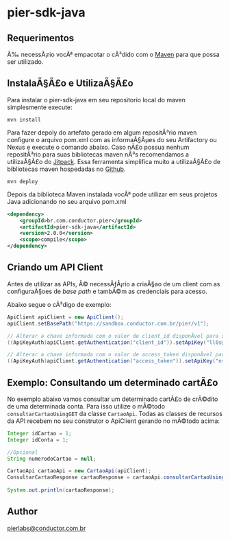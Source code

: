 # pier-sdk-java

## Requerimentos

Ã‰ necessÃ¡rio vocÃª empacotar o cÃ³dido com o [Maven](https://maven.apache.org/) para que possa ser utilizado. 

## InstalaÃ§Ã£o e UtilizaÃ§Ã£o

Para instalar o pier-sdk-java em seu repositorio local do maven simplesmente execute:

```shell
mvn install
```

Para fazer depoly do artefato gerado em algum repositÃ³rio maven configure o arquivo pom.xml com as informaÃ§Ãµes do seu Artifactory ou Nexus e execute o comando abaixo. Caso nÃ£o possua nenhum repositÃ³rio para suas bibliotecas maven nÃ³s recomendamos a utilizaÃ§Ã£o do [Jitpack](https://jitpack.io/). Essa ferramenta simplifica muito a utilizaÃ§Ã£o de bibliotecas maven hospedadas no [Github](https://github.com).

```shell
mvn deploy
```

Depois da biblioteca Maven instalada vocÃª pode utilizar em seus projetos Java adicionando no seu arquivo pom.xml

```xml
<dependency>
    <groupId>br.com.conductor.pier</groupId>
    <artifactId>pier-sdk-java</artifactId>
    <version>2.0.0</version>
    <scope>compile</scope>
</dependency>

```

## Criando um API Client

Antes de utilizar as APIs, Ã© necessÃƒÂ¡rio a criaÃ§ao de um client com as configuraÃ§oes de _base path_ e tambÃ©m as credenciais para acesso.

Abaixo segue o cÃ³digo de exemplo:

```java
ApiClient apiClient = new ApiClient();
apiClient.setBasePath("https://sandbox.conductor.com.br/pier/v1");

// Alterar a chave informada com o valor de client_id disponÃ­vel para sua APP
((ApiKeyAuth)apiClient.getAuthentication("client_id")).setApiKey("ll0s@$AS$Ssasds");

// Alterar a chave informada com o valor de access_token disponÃ­vel para sua APP
((ApiKeyAuth)apiClient.getAuthentication("access_token")).setApiKey("nsswllKgtXTMv0G");
```

## Exemplo: Consultando um determinado cartÃ£o

No exemplo abaixo vamos consultar um determinado cartÃ£o de crÃ©dito de uma determinada conta. Para isso utilize o mÃ©todo `consultarCartaoUsingGET` da classe `CartaoApi`.
Todas as classes de recursos da API recebem no seu construtor o ApiClient gerando no mÃ©todo acima:

```java
Integer idCartao = 1;
Integer idConta = 1;

//Opcional
String numerodoCartao = null;

CartaoApi cartaoApi = new CartaoApi(apiClient);
ConsultarCartaoResponse cartaoResponse = cartaoApi.consultarCartaoUsingGET(idConta, idCartao, numerodoCartao);
      
System.out.println(cartaoResponse);
```

## Author

pierlabs@conductor.com.br


